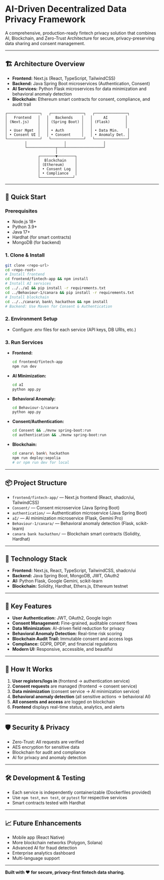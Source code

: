 # AI-Driven Decentralized Data Privacy Framework

A comprehensive, production-ready fintech privacy solution that combines AI, Blockchain, and Zero-Trust Architecture for secure, privacy-preserving data sharing and consent management.

---

## 🏗️ Architecture Overview

- **Frontend:** Next.js (React, TypeScript, TailwindCSS)
- **Backend:** Java Spring Boot microservices (Authentication, Consent)
- **AI Services:** Python Flask microservices for data minimization and behavioral anomaly detection
- **Blockchain:** Ethereum smart contracts for consent, compliance, and audit trail

```
┌───────────────┐   ┌───────────────┐   ┌───────────────┐
│   Frontend   │   │   Backends    │   │     AI        │
│ (Next.js)    │   │ (Spring Boot) │   │ (Flask)       │
│              │   │               │   │               │
│ • User Mgmt  │   │ • Auth        │   │ • Data Min.    │
│ • Consent UI │   │ • Consent     │   │ • Anomaly Det. │
└───────────────┘   └───────────────┘   └───────────────┘
         │                 │                 │
         └─────────────┬───┴─────────────────┘
                       │
               ┌───────▼────────┐
               │  Blockchain    │
               │ (Ethereum)     │
               │ • Consent Log  │
               │ • Compliance   │
               └───────────────┘
```

---

## 🚀 Quick Start

### Prerequisites
- Node.js 18+
- Python 3.9+
- Java 17+
- Hardhat (for smart contracts)
- MongoDB (for backend)

### 1. Clone & Install
```bash
git clone <repo-url>
cd <repo-root>
# Install frontend
cd frontend/fintech-app && npm install
# Install AI services
cd ../../aI && pip install -r requirements.txt
cd ../Behaviour-1/canara && pip install -r requirements.txt
# Install blockchain
cd ../../canara\ bank\ hackathon && npm install
# Backend: Use Maven for Consent & Authentication
```

### 2. Environment Setup
- Configure .env files for each service (API keys, DB URIs, etc.)

### 3. Run Services
- **Frontend:**
  ```bash
  cd frontend/fintech-app
  npm run dev
  ```
- **AI Minimization:**
  ```bash
  cd aI
  python app.py
  ```
- **Behavioral Anomaly:**
  ```bash
  cd Behaviour-1/canara
  python app.py
  ```
- **Consent/Authentication:**
  ```bash
  cd Consent && ./mvnw spring-boot:run
  cd authentication && ./mvnw spring-boot:run
  ```
- **Blockchain:**
  ```bash
  cd canara\ bank\ hackathon
  npm run deploy:sepolia
  # or npm run dev for local
  ```

---

## 📦 Project Structure

- `frontend/fintech-app/` — Next.js frontend (React, shadcn/ui, TailwindCSS)
- `Consent/` — Consent microservice (Java Spring Boot)
- `authentication/` — Authentication microservice (Java Spring Boot)
- `aI/` — AI minimization microservice (Flask, Gemini Pro)
- `Behaviour-1/canara/` — Behavioral anomaly detection (Flask, scikit-learn)
- `canara bank hackathon/` — Blockchain smart contracts (Solidity, Hardhat)

---

## 🔧 Technology Stack

- **Frontend:** Next.js, React, TypeScript, TailwindCSS, shadcn/ui
- **Backend:** Java Spring Boot, MongoDB, JWT, OAuth2
- **AI:** Python Flask, Google Gemini, scikit-learn
- **Blockchain:** Solidity, Hardhat, Ethers.js, Ethereum testnet

---

## 🌟 Key Features

- **User Authentication:** JWT, OAuth2, Google login
- **Consent Management:** Fine-grained, auditable consent flows
- **Data Minimization:** AI-driven field reduction for privacy
- **Behavioral Anomaly Detection:** Real-time risk scoring
- **Blockchain Audit Trail:** Immutable consent and access logs
- **Compliance:** GDPR, DPDP, and financial regulations
- **Modern UI:** Responsive, accessible, and beautiful

---

## 🧩 How It Works

1. **User registers/logs in** (frontend → authentication service)
2. **Consent requests** are managed (frontend → consent service)
3. **Data minimization** (consent service → AI minimization service)
4. **Behavioral anomaly detection** (all sensitive actions → behavioral AI)
5. **All consents and access** are logged on blockchain
6. **Frontend** displays real-time status, analytics, and alerts

---

## 🛡️ Security & Privacy
- Zero-Trust: All requests are verified
- AES encryption for sensitive data
- Blockchain for audit and compliance
- AI for privacy and anomaly detection

---

## 🛠️ Development & Testing
- Each service is independently containerizable (Dockerfiles provided)
- Use `npm test`, `mvn test`, or `pytest` for respective services
- Smart contracts tested with Hardhat

---

## 📈 Future Enhancements
- Mobile app (React Native)
- More blockchain networks (Polygon, Solana)
- Advanced AI for fraud detection
- Enterprise analytics dashboard
- Multi-language support

---

**Built with ❤️ for secure, privacy-first fintech data sharing.** 